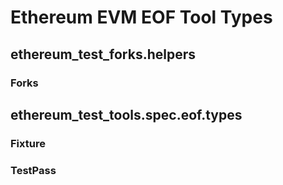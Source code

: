 
# Ethereum EVM EOF Tool Types

## ethereum_test_forks.helpers

### Forks

## ethereum_test_tools.spec.eof.types

### Fixture

### TestPass
